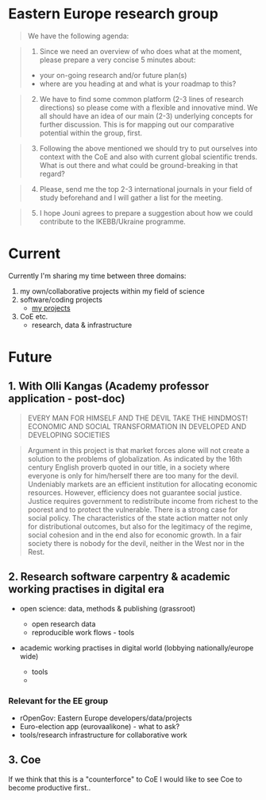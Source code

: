 # Eastern Europe research group

>We have the following agenda:

>1) Since we need an overview of who does what at the moment, please prepare a very concise 5 minutes about:
> - your on-going research and/or future plan(s)
> - where are you heading at and what is your roadmap to this?

>2) We have to find some common platform (2-3 lines of research directions) so please come with a flexible and innovative mind. We all should have an idea of our main (2-3) underlying concepts for further discussion. This is for mapping out our comparative potential within the group, first.

>3) Following the above mentioned we should try to put ourselves into context with the CoE and also with current global scientific trends. What is out there and what could be ground-breaking in that regard?

>4) Please, send me the top 2-3 international journals in your field of study beforehand and I will gather a list for the meeting.

>5) I hope Jouni agrees to prepare a suggestion about how we could contribute to the IKEBB/Ukraine programme. 

# Current

Currently I'm sharing my time between three domains:

1. my own/collaborative projects within my field of science
2. software/coding projects
    - [my projects](http://muuankarski.github.io/phdthesis/)
3.  CoE etc.
    - research, data & infrastructure

# Future

## 1. With Olli Kangas (Academy professor application - post-doc)

>EVERY MAN FOR HIMSELF AND THE DEVIL TAKE THE HINDMOST! ECONOMIC AND SOCIAL TRANSFORMATION IN DEVELOPED AND DEVELOPING SOCIETIES

>Argument in this project is that market forces alone will not create a solution to the problems of globalization. As indicated by the 16th century English proverb quoted in our title, in a society where everyone is only for him/herself there are too many for the devil. Undeniably markets are an efficient institution for allocating economic resources. However, efficiency does not guarantee social justice. Justice requires government to redistribute income from richest to the poorest and to protect the vulnerable. There is a strong case for social policy. The characteristics of the state action matter not only for distributional outcomes, but also for the legitimacy of the regime, social cohesion and in the end also for economic growth. In a fair society there is nobody for the devil, neither in the West nor in the Rest.

## 2. Research software carpentry & academic working practises in digital era

- open science: data, methods & publishing (grassroot)
    - open research data
    - reproducible work flows - tools

- academic working practises in digital world (lobbying nationally/europe wide)
    - tools
    - 

### Relevant for the EE group

- rOpenGov: Eastern Europe developers/data/projects
- Euro-election app (eurovaalikone) - what to ask?
- tools/research infrastructure for collaborative work

## 3. Coe

If we think that this is a "counterforce" to CoE I would like to see Coe to become productive first..


